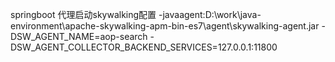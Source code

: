 springboot 代理启动skywalking配置
-javaagent:D:\work\java-environment\apache-skywalking-apm-bin-es7\agent\skywalking-agent.jar
-DSW_AGENT_NAME=aop-search
-DSW_AGENT_COLLECTOR_BACKEND_SERVICES=127.0.0.1:11800
